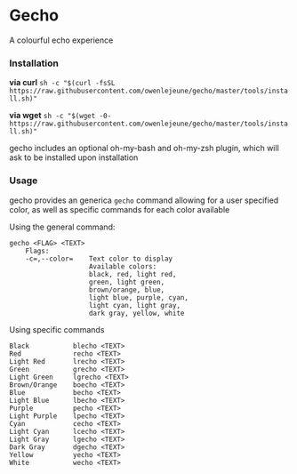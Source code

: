 # Gecho
A colourful echo experience

### Installation
**via curl**
`sh -c "$(curl -fsSL https://raw.githubusercontent.com/owenlejeune/gecho/master/tools/install.sh)"`

**via wget**
`sh -c "$(wget -0- https://raw.githubusercontent.com/owenlejeune/gecho/master/tools/install.sh)"`

gecho includes an optional oh-my-bash and oh-my-zsh plugin, which will ask to be installed upon installation

### Usage
gecho provides an generica `gecho` command allowing for a user specified color, as well as specific commands for each color available

Using the general command:
```
gecho <FLAG> <TEXT>
    Flags:
    -c=,--color=    Text color to display
                    Available colors:
                    black, red, light red,
                    green, light green,
                    brown/orange, blue,
                    light blue, purple, cyan,
                    light cyan, light gray,
                    dark gray, yellow, white
```

Using specific commands
```
Black           blecho <TEXT>
Red             recho <TEXT>
Light Red       lrecho <TEXT>
Green           grecho <TEXT>
Light Green     lgrecho <TEXT>
Brown/Orange    boecho <TEXT>
Blue            becho <TEXT>
Light Blue      lbecho <TEXT>
Purple          pecho <TEXT>
Light Purple    lpecho <TEXT>
Cyan            cecho <TEXT>
Light Cyan      lcecho <TEXT>
Light Gray      lgecho <TEXT>
Dark Gray       dgecho <TEXT>
Yellow          yecho <TEXT>
White           wecho <TEXT>
```
